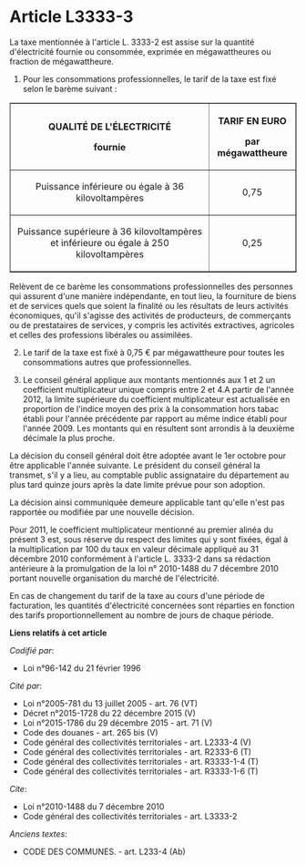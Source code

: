 # Article L3333-3

La taxe mentionnée à l'article L. 3333-2 est assise sur la quantité d'électricité fournie ou consommée, exprimée en
mégawattheures ou fraction de mégawattheure. 

1. Pour les consommations professionnelles, le tarif de la taxe est fixé selon le barème suivant : 

<table border="1">
  <tbody>
    <tr>
      <th>

QUALITÉ DE L'ÉLECTRICITÉ 

fournie 

</th>
      <th>

TARIF EN EURO 

par mégawattheure 

</th>
    </tr>
    <tr>
      <td align="center">

Puissance inférieure ou égale à 36 kilovoltampères 

</td>
      <td align="center">

0,75 

</td>
    </tr>
    <tr>
      <td align="center">

Puissance supérieure à 36 kilovoltampères et inférieure ou égale à 250 kilovoltampères 

</td>
      <td align="center">

0,25 

</td>
    </tr>
  </tbody>
</table>

Relèvent de ce barème les consommations professionnelles des personnes qui assurent d'une manière indépendante, en tout lieu,
la fourniture de biens et de services quels que soient la finalité ou les résultats de leurs activités économiques, qu'il
s'agisse des activités de producteurs, de commerçants ou de prestataires de services, y compris les activités extractives,
agricoles et celles des professions libérales ou assimilées. 

2. Le tarif de la taxe est fixé à 0,75 € par mégawattheure pour toutes les consommations autres que professionnelles. 

3. Le conseil général applique aux montants mentionnés aux 1 et 2 un coefficient multiplicateur unique compris entre 2 et 4.A
partir de l'année 2012, la limite supérieure du coefficient multiplicateur est actualisée en proportion de l'indice moyen des
prix à la consommation hors tabac établi pour l'année précédente par rapport au même indice établi pour l'année 2009. Les
montants qui en résultent sont arrondis à la deuxième décimale la plus proche. 

La décision du conseil général doit être adoptée avant le 1er octobre pour être applicable l'année suivante. Le président du
conseil général la transmet, s'il y a lieu, au comptable public assignataire du département au plus tard quinze jours après
la date limite prévue pour son adoption. 

La décision ainsi communiquée demeure applicable tant qu'elle n'est pas rapportée ou modifiée par une nouvelle décision. 

Pour 2011, le coefficient multiplicateur mentionné au premier alinéa du présent 3 est, sous réserve du respect des limites
qui y sont fixées, égal à la multiplication par 100 du taux en valeur décimale appliqué au 31 décembre 2010 conformément à
l'article L. 3333-2 dans sa rédaction antérieure à la promulgation de la loi n° 2010-1488 du 7 décembre 2010 portant nouvelle
organisation du marché de l'électricité. 

En cas de changement du tarif de la taxe au cours d'une période de facturation, les quantités d'électricité concernées sont
réparties en fonction des tarifs proportionnellement au nombre de jours de chaque période.

**Liens relatifs à cet article**

_Codifié par_:

  - Loi n°96-142 du 21 février 1996

_Cité par_:

  - Loi n°2005-781 du 13 juillet 2005 - art. 76 (VT)
  - Décret n°2015-1728 du 22 décembre 2015 (V)
  - Loi n°2015-1786 du 29 décembre 2015 - art. 71 (V)
  - Code des douanes - art. 265 bis (V)
  - Code général des collectivités territoriales - art. L2333-4 (V)
  - Code général des collectivités territoriales - art. R2333-6 (T)
  - Code général des collectivités territoriales - art. R3333-1-4 (T)
  - Code général des collectivités territoriales - art. R3333-1-6 (T)

_Cite_:

  - Loi n°2010-1488 du 7 décembre 2010
  - Code général des collectivités territoriales - art. L3333-2

_Anciens textes_:

  - CODE DES COMMUNES. - art. L233-4 (Ab)
